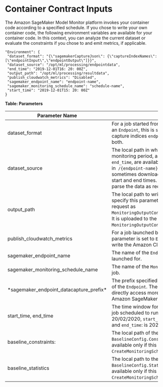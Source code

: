 # Container Contract Inputs<a name="model-monitor-byoc-contract-inputs"></a>

The Amazon SageMaker Model Monitor platform invokes your container code according to a specified schedule\. If you chose to write your own container code, the following environment variables are available for your container code\. In this context, you can analyze the current dataset or evaluate the constraints if you chose to and emit metrics, if applicable\.

```
"Environment": {
 "dataset_format": "{\"sagemakerCaptureJson\": {\"captureIndexNames\": [\"endpointInput\",\"endpointOutput\"]}}",
 "dataset_source": "/opt/ml/processing/endpointdata",
 "end_time": "2019-12-01T16: 20: 00Z",
 "output_path": "/opt/ml/processing/resultdata",
 "publish_cloudwatch_metrics": "Disabled",
 "sagemaker_endpoint_name": "endpoint-name",
 "sagemaker_monitoring_schedule_name": "schedule-name",
 "start_time": "2019-12-01T15: 20: 00Z"
}
```


**Table: Parameters**  

| Parameter Name | Description | 
| --- | --- | 
| dataset\_format |  For a job started from a `MonitoringSchedule` backed by an `Endpoint`, this is `sageMakerCaptureJson` with the capture indices `endpointInput`,or `endpointOutput`, or both\.  | 
| dataset\_source |  The local path in which the data corresponding to the monitoring period, as specified by `start_time` and `end_time`, are available\. At this path, the data is available in` /{endpoint-name}/{variant-name}/yyyy/mm/dd/hh`\. We sometimes download more than what is specified by the start and end times\. It is up to the container code to parse the data as required\.  | 
| output\_path |  The local path to write output reports and other files\. You specify this parameter in the `CreateMonitoringSchedule` request as `MonitoringOutputConfig.MonitoringOutput[0].LocalPath`\. It is uploaded to the `S3Uri` path specified in `MonitoringOutputConfig.MonitoringOutput[0].S3Uri`\.  | 
| publish\_cloudwatch\_metrics |  For a job launched by `CreateMonitoringSchedule`, this parameter is set to `Enabled`\. The container can choose to write the Amazon CloudWatch output file at `[filepath]`\.  | 
| sagemaker\_endpoint\_name |  The name of the `Endpoint` that this scheduled job was launched for\.  | 
| sagemaker\_monitoring\_schedule\_name |  The name of the `MonitoringSchedule` that launched this job\.  | 
| \*sagemaker\_endpoint\_datacapture\_prefix\* |  The prefix specified in the `DataCaptureConfig` parameter of the `Endpoint`\. The container can use this if it needs to directly access more data than already downloaded by Amazon SageMaker at the `dataset_source` path\.  | 
| start\_time, end\_time |  The time window for this analysis run\. For example, for a job scheduled to run at 05:00 UTC and a job that runs on 20/02/2020, `start_time`: is 2020\-02\-19T06:00:00Z and `end_time`: is 2020\-02\-20T05:00:00Z  | 
| baseline\_constraints: |  The local path of the baseline constraint file specified in` BaselineConfig.ConstraintResource.S3Uri`\. This is available only if this parameter was specified in the `CreateMonitoringSchedule` request\.  | 
| baseline\_statistics |  The local path to the baseline statistics file specified in `BaselineConfig.StatisticsResource.S3Uri`\. This is available only if this parameter was specified in the `CreateMonitoringSchedule` request\.:   | 